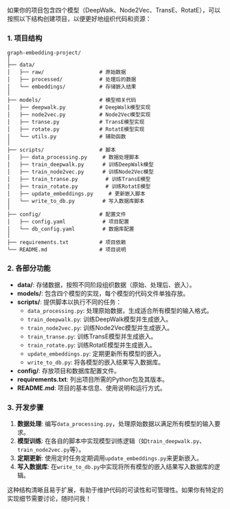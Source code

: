 如果你的项目包含四个模型（DeepWalk、Node2Vec、TransE、RotatE），可以按照以下结构创建项目，以便更好地组织代码和资源：

### 1. 项目结构

```plaintext
graph-embedding-project/
│
├── data/
│   ├── raw/                  # 原始数据
│   ├── processed/            # 处理后的数据
│   └── embeddings/           # 存储嵌入结果
│
├── models/                   # 模型相关代码
│   ├── deepwalk.py           # DeepWalk模型实现
│   ├── node2vec.py           # Node2Vec模型实现
│   ├── transe.py             # TransE模型实现
│   ├── rotate.py             # RotatE模型实现
│   └── utils.py              # 辅助函数
│
├── scripts/                  # 脚本
│   ├── data_processing.py     # 数据处理脚本
│   ├── train_deepwalk.py      # 训练DeepWalk模型
│   ├── train_node2vec.py      # 训练Node2Vec模型
│   ├── train_transe.py         # 训练TransE模型
│   ├── train_rotate.py         # 训练RotatE模型
│   ├── update_embeddings.py     # 更新嵌入脚本
│   └── write_to_db.py         # 写入数据库脚本
│
├── config/                   # 配置文件
│   ├── config.yaml            # 项目配置
│   └── db_config.yaml         # 数据库配置
│
├── requirements.txt          # 项目依赖
└── README.md                 # 项目说明
```

### 2. 各部分功能

- **data/**: 存储数据，按照不同阶段组织数据（原始、处理后、嵌入）。
- **models/**: 包含四个模型的实现，每个模型的代码文件单独存放。
- **scripts/**: 提供脚本以执行不同的任务：
  - `data_processing.py`: 处理原始数据，生成适合所有模型的输入格式。
  - `train_deepwalk.py`: 训练DeepWalk模型并生成嵌入。
  - `train_node2vec.py`: 训练Node2Vec模型并生成嵌入。
  - `train_transe.py`: 训练TransE模型并生成嵌入。
  - `train_rotate.py`: 训练RotatE模型并生成嵌入。
  - `update_embeddings.py`: 定期更新所有模型的嵌入。
  - `write_to_db.py`: 将各模型的嵌入结果写入数据库。
- **config/**: 存放项目和数据库配置文件。
- **requirements.txt**: 列出项目所需的Python包及其版本。
- **README.md**: 项目的基本信息、使用说明和运行方式。

### 3. 开发步骤

1. **数据处理**: 编写`data_processing.py`，处理原始数据以满足所有模型的输入要求。
2. **模型训练**: 在各自的脚本中实现模型训练逻辑（如`train_deepwalk.py`、`train_node2vec.py`等）。
3. **定期更新**: 使用定时任务定期调用`update_embeddings.py`来更新嵌入。
4. **写入数据库**: 在`write_to_db.py`中实现将所有模型的嵌入结果写入数据库的逻辑。

这种结构清晰且易于扩展，有助于维护代码的可读性和可管理性。如果你有特定的实现细节需要讨论，随时问我！